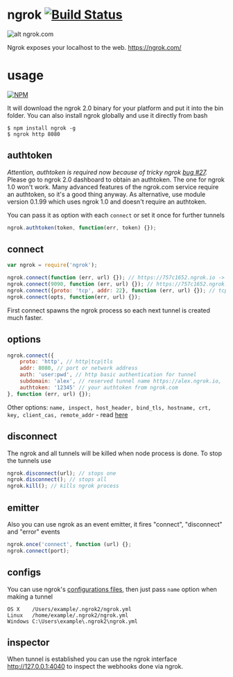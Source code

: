 ngrok [![Build Status](https://travis-ci.org/bubenshchykov/ngrok.png?branch=master)](https://travis-ci.org/bubenshchykov/ngrok)
=====

![alt ngrok.com](https://ngrok.com/static/img/overview.png)

Ngrok exposes your localhost to the web. https://ngrok.com/

usage
===

[![NPM](https://nodei.co/npm/ngrok.png?global=true&&downloads=true&downloadRank=true&stars=true)](https://nodei.co/npm/ngrok/)

It will download the ngrok 2.0 binary for your platform and put it into the bin folder. You can also install ngrok globally and use it directly from bash
```shell
$ npm install ngrok -g
$ ngrok http 8080
```

## authtoken
*Attention, authtoken is required now because of tricky ngrok [bug #27](https://github.com/bubenshchykov/ngrok/issues/27).* Please go to ngrok 2.0 dashboard to obtain an authtoken. The one for ngrok 1.0 won't work. Many advanced features of the ngrok.com service require an authtoken, so it's a good thing anyway. As alternative, use module version 0.1.99 which uses ngrok 1.0 and doesn't require an authtoken.

You can pass it as option with each ```connect``` or set it once for further tunnels
```javascript
ngrok.authtoken(token, function(err, token) {});
```

## connect
```javascript
var ngrok = require('ngrok');

ngrok.connect(function (err, url) {}); // https://757c1652.ngrok.io -> http://localhost:80
ngrok.connect(9090, function (err, url) {}); // https://757c1652.ngrok.io -> http://localhost:9090
ngrok.connect({proto: 'tcp', addr: 22}, function (err, url) {}); // tcp://0.tcp.ngrok.io:48590
ngrok.connect(opts, function(err, url) {});
```
First connect spawns the ngrok process so each next tunnel is created much faster.

## options
```javascript
ngrok.connect({
	proto: 'http', // http|tcp|tls
	addr: 8080, // port or network address
	auth: 'user:pwd', // http basic authentication for tunnel
	subdomain: 'alex', // reserved tunnel name https://alex.ngrok.io,
	authtoken: '12345' // your authtoken from ngrok.com
}, function (err, url) {});
```

Other options: `name, inspect, host_header, bind_tls, hostname, crt, key, client_cas, remote_addr` - read [here](https://ngrok.com/docs)

## disconnect
The ngrok and all tunnels will be killed when node process is done. To stop the tunnels use
```javascript
ngrok.disconnect(url); // stops one
ngrok.disconnect(); // stops all
ngrok.kill(); // kills ngrok process
```

## emitter
Also you can use ngrok as an event emitter, it fires "connect", "disconnect" and "error" events
```javascript
ngrok.once('connect', function (url) {};
ngrok.connect(port);
```

## configs
You can use ngrok's [configurations files](https://ngrok.com/docs#config), then just pass `name` option when making a tunnel
```
OS X	/Users/example/.ngrok2/ngrok.yml
Linux	/home/example/.ngrok2/ngrok.yml
Windows	C:\Users\example\.ngrok2\ngrok.yml
```

## inspector
When tunnel is established you can use the ngrok interface http://127.0.0.1:4040 to inspect the webhooks done via ngrok.
